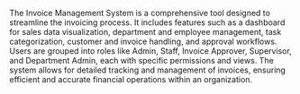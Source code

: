 The Invoice Management System is a comprehensive tool designed to streamline the invoicing process. It includes features such as a dashboard for sales data visualization, department and employee management, task categorization, customer and invoice handling, and approval workflows. Users are grouped into roles like Admin, Staff, Invoice Approver, Supervisor, and Department Admin, each with specific permissions and views. The system allows for detailed tracking and management of invoices, ensuring efficient and accurate financial operations within an organization.
